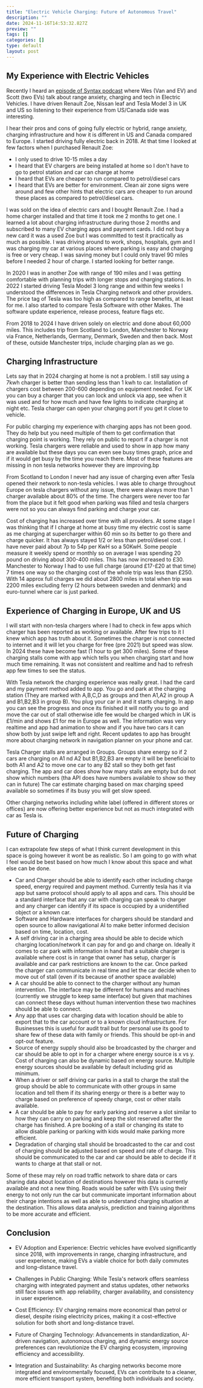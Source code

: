 ```yaml
---
title: "Electric Vehicle Charging: Future of Autonomous Travel"
description: ""
date: 2024-11-16T14:53:32.827Z
preview: ""
tags: []
categories: []
type: default
layout: post
---
```


## My Experience with Electric Vehicles

Recently I heard an [episode of Syntax podcast](https://syntax.fm/show/846/talking-evs-range-anxiety-charging-and-tech) where Wes (Van and EV) and Scott (two EVs) talk about range anxiety, charging and tech in Electric Vehicles. I have driven Renault Zoe, Nissan leaf and Tesla Model 3 in UK and US so listening to their experience from US/Canada side was interesting.

I hear their pros and cons of going fully electric or hybrid, range anxiety, charging infrastructure and how it is different in US and Canada compared to Europe. I started driving fully electric back in 2018. At that time I looked at few factors when I purchased Renault Zoe:

- I only used to drive 10-15 miles a day
- I heard that EV chargers are being installed at home so I don't have to go to petrol station and car can charge at home
- I heard that EVs are cheaper to run compared to petrol/diesel cars
- I heard that EVs are better for environment. Clean air zone signs were around and few other hints that electric cars are cheaper to run around these places as compared to petrol/diesel cars.

I was sold on the idea of electric cars and I bought Renault Zoe. I had a home charger installed and that time it took me 2 months to get one. I learned a lot about charging infrastructure during those 2 months and subscribed to many EV charging apps and payment cards. I did not buy a new card it was a used Zoe but I was committed to test it practically as much as possible. I was driving around to work, shops, hospitals, gym and I was charging my car at various places where parking is easy and charging is free or very cheap. I was saving money but I could only travel 90 miles before I needed 2 hour of charge. I started looking for better range.

In 2020 I was in another Zoe with range of 190 miles and I was getting comfortable with planning trips with longer stops and charging stations. In 2022 I started driving Tesla Model 3 long range and within few weeks I understood the differences in Tesla Charging network and other providers. The price tag of Tesla was too high as compared to range benefits, at least for me. I also started to compare Tesla Software with other Makes. The software update experience, release process, feature flags etc.

From 2018 to 2024 I have driven solely on electric and done about 60,000 miles. This includes trip from Scotland to London, Manchester to Norway via France, Netherlands, Germany, Denmark, Sweden and then back. Most of these, outside Manchester trips, include charging plan as we go.

## Charging Infrastructure

Lets say that in 2024 charging at home is not a problem. I still say using a 7kwh charger is better than sending less than 1 kwh to car. Installation of chargers cost between 200-600 depending on equipment needed. For UK you can buy a charger that you can lock and unlock via app, see when it was used and for how much and have few lights to indicate charging at night etc. Tesla charger can open your charging port if you get it close to vehicle.

For public charging my experience with charging apps has not been good. They do help but you need multiple of them to get confirmation that charging point is working. They rely on public to report if a charger is not working. Tesla chargers were reliable and used to show in app how many are available but these days you can even see busy times graph, price and if it would get busy by the time you reach there. Most of these features are missing in non tesla networks however they are improving.bp

From Scotland to London I never had any issue of charging even after Tesla opened their network to non-tesla vehicles. I was able to charge throughout Europe on tesla chargers without any issue, there were always more than 1 charger available about 80% of the time. The chargers were never too far from the place but it felt good when parking was filled and tesla chargers were not so you can always find parking and charge your car.

Cost of charging has increased over time with all providers. At some stage I was thinking that if I charge at home at busy time my electric cost is same as me charging at supercharger within 60 min so its better to go there and charge quicker. It has always stayed 1/2 or less than petrol/diesel cost. I have never paid about 7p to 54p per KwH so a 50KwH. Some people measure it weekly spend or monthly so on average I was spending 20 pound on driving about 300-400 miles. This has now increased to £30. Manchester to Norway I had to use full charge (around £17-£20 at that time) 7 times one way so the charging cost of the whole trip was less than £250. With 14 approx full charges we did about 2800 miles in total when trip was 2200 miles excluding ferry (2 hours between sweden and denmark) and euro-tunnel where car is just parked.

## Experience of Charging in Europe, UK and US

I will start with non-tesla chargers where I had to check in few apps which charger has been reported as working or available. After few trips to it I knew which app has truth about it. Sometimes the charger is not connected to internet and it will let you charge for free (pre 2021) but speed was slow. In 2024 these have become fast (1 hour to get 300 miles). Some of these charging stalls come with app which tells you when charging start and how much time remaining. It was not consistent and realtime and had to refresh app few times to see the status.

With Tesla network the charging experience was really great. I had the card and my payment method added to app. You go and park at the charging station (They are marked with A,B,C,D as groups and then A1,A2 in group A and B1,B2,B3 in group B). You plug your car in and it starts charging. In app you can see the progress and once its finished it will notify you to go and move the car out of stall otherwise idle fee would be charged which in UK is £1/min and shows £1 for me in Europe as well. The information was very realtime and app had animation to show and if you have two cars it can show both by just swipe left and right. Recent updates to app has brought more about charging network in navigation planner on your phone and car.

Tesla Charger stalls are arranged in Groups. Groups share energy so if 2 cars are charging on A1 nd A2 but B1,B2,B3 are empty it will be beneficial to both A1 and A2 to move one car to any B2 stall so they both get fast charging. The app and car does show how many stalls are empty but do not show which numbers (tha API does have numbers available to show so they can in future) The car estimate charging based on max charging speed available so sometimes if its busy you will get slow speed.

Other charging networks including white label (offered in different stores or offices) are now offering better experience but not as much integrated with car as Tesla is.

## Future of Charging

I can extrapolate few steps of what I think current development in this space is going however it wont be as realistic. So I am going to go with what I feel would be best based on how much I know about this space and what else can be done.

- Car and Charger should be able to identify each other including charge speed, energy required and payment method. Currently tesla has it via app but same protocol should apply to all apps and cars. This should be a standard interface that any car with charging can speak to charger and any charger can identify if its space is occupied by a unidentified object or a known car.
- Software and Hardware interfaces for chargers should be standard and open source to allow navigational AI to make better informed decision based on time, location, cost.
- A self driving car in a charging area should be able to decide which charging location/network it can pay for and go and charge on. Ideally it comes to car park with information in hand that a suitable charger is available where cost is in range that owner has setup, charger is available and car park restrictions are known to the car. Once parked the charger can communicate in real time and let the car decide when to move out of stall (even if its because of another space available)
- A car should be able to connect to the charger without any human intervention. The interface may be different for humans and machines (currently we struggle to keep same interface) but given that machines can connect these days without human intervention these two machines should be able to connect.
- Any app that uses car charging data with location should be able to export that to the car account or to a known cloud infrastructure. For Businesses this is useful for audit trail but for personal use its good to share few of these data with family or friends. This should be opt-in and opt-out feature.
- Source of energy supply should also be broadcasted by the charger and car should be able to opt in for a charger where energy source is x vs y. Cost of charging can also be dynamic based on energy source. Multiple energy sources should be available by default including grid as minimum.
- When a driver or self driving car parks in a stall to charge the stall the group should be able to communicate with other groups in same location and tell them if its sharing energy or there is a better way to charge based on preference of speedy charge, cost or other stalls available.
- A car should be able to pay for early parking and reserve a slot similar to how they can carry on parking and keep the slot reserved after the charge has finished. A pre booking of a stall or changing its state to allow disable parking or parking with kids would make parking more efficient.
- Degradation of charging stall should be broadcasted to the car and cost of charging should be adjusted based on speed and rate of charge. This should be communicated to the car and car should be able to decide if it wants to charge at that stall or not.

Some of these may rely on road traffic network to share data or cars sharing data about location of destinations however this data is currently available and not a new thing. Roads would be safer with EVs using their energy to not only run the car but communicate important information about their charge intentions as well as able to understand charging situation at the destination. This allows data analysis, prediction and training algorithms to be more accurate and efficient.

## Conclusion

- EV Adoption and Experience: Electric vehicles have evolved significantly since 2018, with improvements in range, charging infrastructure, and user experience, making EVs a viable choice for both daily commutes and long-distance travel.

- Challenges in Public Charging: While Tesla's network offers seamless charging with integrated payment and status updates, other networks still face issues with app reliability, charger availability, and consistency in user experience.

- Cost Efficiency: EV charging remains more economical than petrol or diesel, despite rising electricity prices, making it a cost-effective solution for both short and long-distance travel.

- Future of Charging Technology: Advancements in standardization, AI-driven navigation, autonomous charging, and dynamic energy source preferences can revolutionize the EV charging ecosystem, improving efficiency and accessibility.

- Integration and Sustainability: As charging networks become more integrated and environmentally focused, EVs can contribute to a cleaner, more efficient transport system, benefiting both individuals and society.